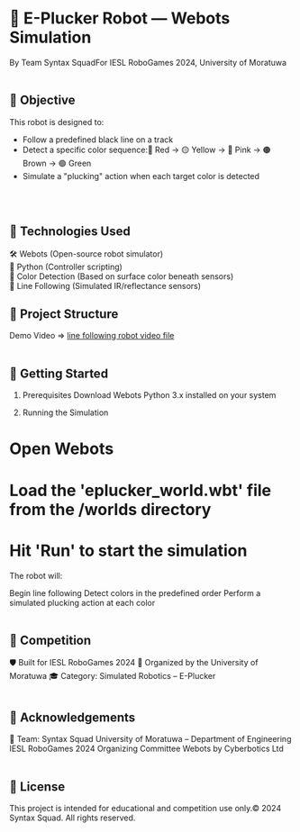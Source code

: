 <h1>🤖 E-Plucker Robot — Webots Simulation</h1>

By Team Syntax SquadFor IESL RoboGames 2024, University of Moratuwa<br><br>

<h2>🎯 Objective</h2>

This robot is designed to:

<ul>
<li>Follow a predefined black line on a track</li>
<li>Detect a specific color sequence:🔴 Red → 🟡 Yellow → 🌸 Pink → 🟤 Brown → 🟢 Green</li>
<li>Simulate a "plucking" action when each target color is detected</li>
</ul></br><br>


<h2>🧠 Technologies Used</h2>

🛠 Webots (Open-source robot simulator)<br>
🐍 Python (Controller scripting)<br>
🎨 Color Detection (Based on surface color beneath sensors)<br>
📏 Line Following (Simulated IR/reflectance sensors)<br>


<h2>📁 Project Structure</h2>

Demo Video => [line following robot video file]()<br><br>


<h2>🚀 Getting Started</h2>

1. Prerequisites
Download Webots
Python 3.x installed on your system<br>

2. Running the Simulation
# Open Webots
# Load the 'eplucker_world.wbt' file from the /worlds directory
# Hit 'Run' to start the simulation<br>

The robot will:

Begin line following
Detect colors in the predefined order
Perform a simulated plucking action at each color<br><br>

<h2>🏁 Competition</h2>

🛡️ Built for IESL RoboGames 2024
🏫 Organized by the University of Moratuwa
🎓 Category: Simulated Robotics – E-Plucker<br><br>


<h2>🙌 Acknowledgements</h2>

👥 Team: Syntax Squad
University of Moratuwa – Department of  Engineering
IESL RoboGames 2024 Organizing Committee
Webots by Cyberbotics Ltd<br><br>


<h2>📄 License</h2>
This project is intended for educational and competition use only.© 2024 Syntax Squad. All rights reserved.

